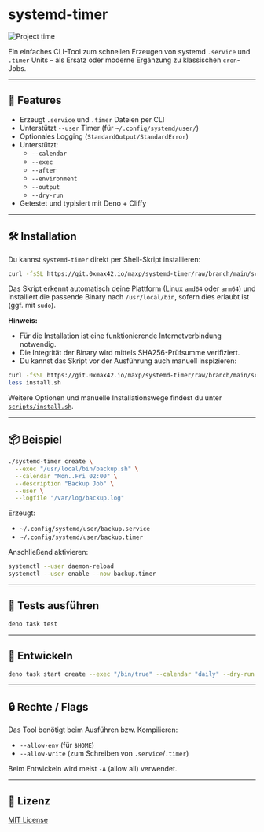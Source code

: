 # systemd-timer

![Project time](https://waka.0xmax42.io/api/badge/0XMax42/interval:today/project:systemd-timer?label=Project%20time)

Ein einfaches CLI-Tool zum schnellen Erzeugen von systemd `.service` und `.timer` Units – als Ersatz oder moderne Ergänzung zu klassischen `cron`-Jobs.

---

## 🚀 Features

- Erzeugt `.service` und `.timer` Dateien per CLI
- Unterstützt `--user` Timer (für `~/.config/systemd/user/`)
- Optionales Logging (`StandardOutput/StandardError`)
- Unterstützt:
  - `--calendar`
  - `--exec`
  - `--after`
  - `--environment`
  - `--output`
  - `--dry-run`
- Getestet und typisiert mit Deno + Cliffy

---

## 🛠️ Installation


Du kannst `systemd-timer` direkt per Shell-Skript installieren:

```bash
curl -fsSL https://git.0xmax42.io/maxp/systemd-timer/raw/branch/main/scripts/install.sh | sh
```

Das Skript erkennt automatisch deine Plattform (Linux `amd64` oder `arm64`) und installiert die passende Binary nach `/usr/local/bin`, sofern dies erlaubt ist (ggf. mit `sudo`).

**Hinweis:**
- Für die Installation ist eine funktionierende Internetverbindung notwendig.
- Die Integrität der Binary wird mittels SHA256-Prüfsumme verifiziert.
- Du kannst das Skript vor der Ausführung auch manuell inspizieren:

```bash
curl -fsSL https://git.0xmax42.io/maxp/systemd-timer/raw/branch/main/scripts/install.sh -o install.sh
less install.sh
```

Weitere Optionen und manuelle Installationswege findest du unter [`scripts/install.sh`](scripts/install.sh).

---

## 📦 Beispiel

```bash
./systemd-timer create \
  --exec "/usr/local/bin/backup.sh" \
  --calendar "Mon..Fri 02:00" \
  --description "Backup Job" \
  --user \
  --logfile "/var/log/backup.log"
```

Erzeugt:
- `~/.config/systemd/user/backup.service`
- `~/.config/systemd/user/backup.timer`

Anschließend aktivieren:

```bash
systemctl --user daemon-reload
systemctl --user enable --now backup.timer
```

---

## 🧪 Tests ausführen

```bash
deno task test
```

---

## 🧰 Entwickeln

```bash
deno task start create --exec "/bin/true" --calendar "daily" --dry-run
```

---

## 🔒 Rechte / Flags

Das Tool benötigt beim Ausführen bzw. Kompilieren:

- `--allow-env` (für `$HOME`)
- `--allow-write` (zum Schreiben von `.service`/`.timer`)

Beim Entwickeln wird meist `-A` (allow all) verwendet.

---

## 📝 Lizenz

[MIT License](LICENSE)
